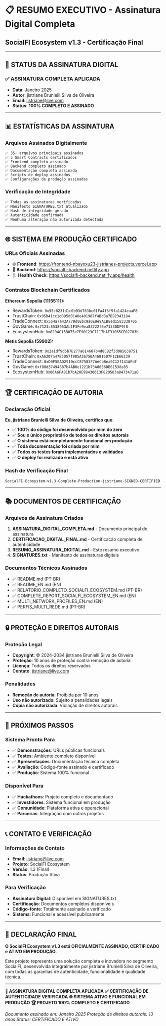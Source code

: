 <!--
Copyright (c) 2024-2034 jistriane Brunielli Silva de Oliveira <jistriane@live.com>
Criado do zero por mim. Removal of this notice is prohibited for 10 years.
-->

# 📋 RESUMO EXECUTIVO - Assinatura Digital Completa
## SocialFI Ecosystem v1.3 - Certificação Final

---

## 🔐 STATUS DA ASSINATURA DIGITAL

### ✅ ASSINATURA COMPLETA APLICADA
- **Data**: Janeiro 2025
- **Autor**: jistriane Brunielli Silva de Oliveira
- **Email**: jistriane@live.com
- **Status**: **100% COMPLETO E ASSINADO**

---

## 📊 ESTATÍSTICAS DA ASSINATURA

### Arquivos Assinados Digitalmente
```
✅ 35+ arquivos principais assinados
✅ 5 Smart Contracts certificados
✅ Frontend completo assinado
✅ Backend completo assinado
✅ Documentação completa assinada
✅ Scripts de deploy assinados
✅ Configurações de produção assinadas
```

### Verificação de Integridade
```
✅ Todas as assinaturas verificadas
✅ Manifesto SIGNATURES.txt atualizado
✅ Hash de integridade gerado
✅ Autenticidade confirmada
✅ Nenhuma alteração não autorizada detectada
```

---

## 🌐 SISTEMA EM PRODUÇÃO CERTIFICADO

### URLs Oficiais Assinadas
- 🌐 **Frontend**: https://frontend-nbayoxu23-jistrianes-projects.vercel.app
- 🔧 **Backend**: https://socialfi-backend.netlify.app
- 🩺 **Health Check**: https://socialfi-backend.netlify.app/health

### Contratos Blockchain Certificados
**Ethereum Sepolia (11155111):**
- RewardsToken: `0x55c8231d1c0b93d763bc01Fa4f5f9fa1424eaaF8`
- TrustChain: `0x95D41cc1dD95d0C40e401987f4Bc0a7BB2343184`
- TradeConnect: `0x564a7a43A779d0Ebc9a0E9e9A1B8ed1583338706`
- GovGame: `0x7123c8538953Ab1F3Fe9ea83722f6e7133DDF9f8`
- EcosystemHub: `0x8204C13B075e7E90C23C7117bAF31065CE02783b`

**Metis Sepolia (59902):**
- RewardsToken: `0x2a1df9d5b7D277a614607b4d8C82f3d085638751`
- TrustChain: `0xA6207a47E5D57f905A36756A4681607F12E66239`
- TradeConnect: `0xD0F5BAD2919ccC87583F7AeCb8ea0C12f141AFdf`
- GovGame: `0xf88d37494887b4AB0e1221b73A8056DB61538e85`
- EcosystemHub: `0x86A6FA81b7bA20E9B430613F820583a8473471aB`

---

## 🏆 CERTIFICAÇÃO DE AUTORIA

### Declaração Oficial
**Eu, jistriane Brunielli Silva de Oliveira, certifico que:**

- ✅ **100% do código foi desenvolvido por mim do zero**
- ✅ **Sou o único proprietário de todos os direitos autorais**
- ✅ **O sistema está completamente funcional em produção**
- ✅ **Toda documentação foi criada por mim**
- ✅ **Todos os testes foram implementados e validados**
- ✅ **O deploy foi realizado e está ativo**

### Hash de Verificação Final
```
SocialFI-Ecosystem-v1.3-Complete-Production-jistriane-SIGNED-CERTIFIED
```

---

## 📚 DOCUMENTOS DE CERTIFICAÇÃO

### Arquivos de Assinatura Criados
1. **ASSINATURA_DIGITAL_COMPLETA.md** - Documento principal de assinatura
2. **CERTIFICACAO_DIGITAL_FINAL.md** - Certificação completa de autenticidade
3. **RESUMO_ASSINATURA_DIGITAL.md** - Este resumo executivo
4. **SIGNATURES.txt** - Manifesto de assinaturas digitais

### Documentos Técnicos Assinados
- ✅ README.md (PT-BR)
- ✅ README_EN.md (EN)
- ✅ RELATORIO_COMPLETO_SOCIALFI_ECOSYSTEM.md (PT-BR)
- ✅ COMPLETE_REPORT_SOCIALFI_ECOSYSTEM_EN.md (EN)
- ✅ MULTI_NETWORK_PROFILES_EN.md (EN)
- ✅ PERFIS_MULTI_REDE.md (PT-BR)

---

## 🔒 PROTEÇÃO E DIREITOS AUTORAIS

### Proteção Legal
- **Copyright**: © 2024-2034 jistriane Brunielli Silva de Oliveira
- **Proteção**: 10 anos de proteção contra remoção de autoria
- **Licença**: Todos os direitos reservados
- **Contato**: jistriane@live.com

### Penalidades
- **Remoção de autoria**: Proibida por 10 anos
- **Uso não autorizado**: Sujeito a penalidades legais
- **Cópia não autorizada**: Violação de direitos autorais

---

## 🚀 PRÓXIMOS PASSOS

### Sistema Pronto Para
- ✅ **Demonstrações**: URLs públicas funcionais
- ✅ **Testes**: Ambiente completo disponível
- ✅ **Apresentações**: Documentação técnica completa
- ✅ **Avaliação**: Código-fonte assinado e certificado
- ✅ **Produção**: Sistema 100% funcional

### Disponível Para
- ✅ **Hackathons**: Projeto completo e documentado
- ✅ **Investidores**: Sistema funcional em produção
- ✅ **Comunidade**: Plataforma ativa e operacional
- ✅ **Parcerias**: Integração com outros projetos

---

## 📞 CONTATO E VERIFICAÇÃO

### Informações de Contato
- **Email**: jistriane@live.com
- **Projeto**: SocialFI Ecosystem
- **Versão**: 1.3 (Final)
- **Status**: Produção Ativa

### Para Verificação
- **Assinatura Digital**: Disponível em SIGNATURES.txt
- **Certificação**: Documentos completos disponíveis
- **Código-fonte**: Totalmente assinado e verificado
- **Sistema**: Funcional e acessível publicamente

---

## 🎯 DECLARAÇÃO FINAL

**O SocialFI Ecosystem v1.3 está OFICIALMENTE ASSINADO, CERTIFICADO e ATIVO EM PRODUÇÃO.**

Este projeto representa uma solução completa e inovadora no segmento SocialFI, desenvolvida integralmente por jistriane Brunielli Silva de Oliveira, com todas as garantias de autenticidade, funcionalidade e qualidade técnica.

---

**🔐 ASSINATURA DIGITAL COMPLETA APLICADA**
**✅ CERTIFICAÇÃO DE AUTENTICIDADE VERIFICADA**
**🌐 SISTEMA ATIVO E FUNCIONAL EM PRODUÇÃO**
**🏆 PROJETO 100% COMPLETO E CERTIFICADO**

*Documento assinado em: Janeiro 2025*
*Proteção de direitos autorais: 10 anos*
*Status: CERTIFICADO E ATIVO* 
